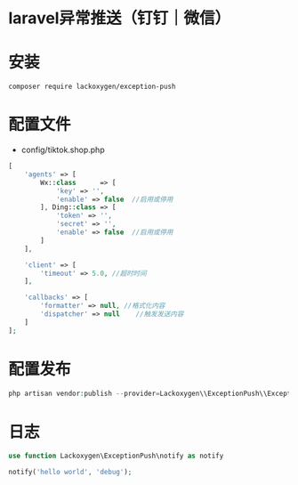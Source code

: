 # laravel异常推送（钉钉｜微信）
# 安装

```
composer require lackoxygen/exception-push
```

# 配置文件
- config/tiktok.shop.php
```php
[
    'agents' => [
        Wx::class      => [
            'key' => '', 
            'enable' => false  //启用或停用
        ], Ding::class => [
            'token' => '', 
            'secret' => '', 
            'enable' => false  //启用或停用
        ]
    ],

    'client' => [
        'timeout' => 5.0, //超时时间
    ],

    'callbacks' => [
        'formatter' => null, //格式化内容
        'dispatcher' => null    //触发发送内容
    ]
];

```

# 配置发布

```php
php artisan vendor:publish --provider=Lackoxygen\\ExceptionPush\\ExceptionPushProvider
```


# 日志

```php
use function Lackoxygen\ExceptionPush\notify as notify

notify('hello world', 'debug');
```
